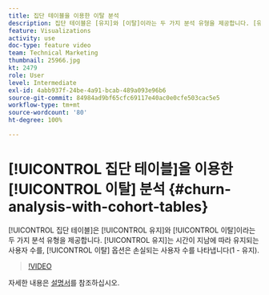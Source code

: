 ```yaml
---
title: 집단 테이블을 이용한 이탈 분석
description: 집단 테이블은 [유지]와 [이탈]이라는 두 가지 분석 유형을 제공합니다. [유지]는 시간이 지남에 따라 유지되는 사용자 수를, [이탈] 옵션은 손실되는 사용자 수를 나타냅니다(1 - 유지).
feature: Visualizations
activity: use
doc-type: feature video
team: Technical Marketing
thumbnail: 25966.jpg
kt: 2479
role: User
level: Intermediate
exl-id: 4abb937f-24be-4a91-bcab-489a093e96b6
source-git-commit: 84984ad9bf65cfc69117e40ac0e0cfe503cac5e5
workflow-type: tm+mt
source-wordcount: '80'
ht-degree: 100%

---
```


# [!UICONTROL 집단 테이블]을 이용한 [!UICONTROL 이탈] 분석 {#churn-analysis-with-cohort-tables}

[!UICONTROL 집단 테이블]은 [!UICONTROL 유지]와 [!UICONTROL 이탈]이라는 두 가지 분석 유형을 제공합니다. [!UICONTROL 유지]는 시간이 지남에 따라 유지되는 사용자 수를, [!UICONTROL 이탈] 옵션은 손실되는 사용자 수를 나타냅니다(1 - 유지).

>[!VIDEO](https://video.tv.adobe.com/v/25966/?quality=12&learn=on)

자세한 내용은 [설명서](https://experienceleague.adobe.com/docs/analytics/analyze/analysis-workspace/visualizations/cohort-table/cohort-analysis.html?lang=ko)를 참조하십시오.
